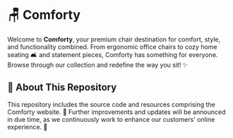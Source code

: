 # 🪑 Comforty  

Welcome to **Comforty**, your premium chair destination for comfort, style, and functionality combined. From ergonomic office chairs to cozy home seating 🛋️ and statement pieces, Comforty has something for everyone. Browse through our collection and redefine the way you sit! ✨  

## 📂 About This Repository  

This repository includes the source code and resources comprising the Comforty website. 🚀 Further improvements and updates will be announced in due time, as we continuously work to enhance our customers' online experience. 🌟
